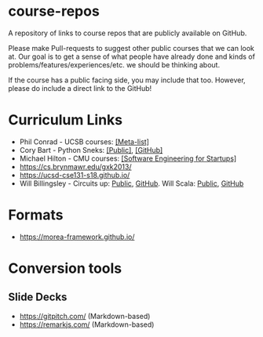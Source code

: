 # course-repos

A repository of links to course repos that are publicly available on GitHub.

Please make Pull-requests to suggest other public courses that we can look at. Our goal is to get a sense of what people have already done and kinds of problems/features/experiences/etc. we should be thinking about.

If the course has a public facing side, you may include that too. However, please do include a direct link to the GitHub!

# Curriculum Links

* Phil Conrad - UCSB courses: [[Meta-list]](https://ucsb-cs-course-repos.github.io/courses_list/)
* Cory Bart - Python Sneks: [[Public]](https://acbart.github.io/python-sneks/), [[GitHub]](https://github.com/acbart/python-sneks)
* Michael Hilton - CMU courses: [[Software Engineering for Startups]](https://github.com/CMU-17-356/cmu-17-356.github.io)
* https://cs.brynmawr.edu/gxk2013/
* https://ucsd-cse131-s18.github.io/
* Will Billingsley - Circuits up: [Public](https://theintelligentbook.com/circuitsup/), [GitHub](https://github.com/theIntelligentBook/circuitsup). Will Scala: [Public](https://theintelligentbook.com/willscala/), [GitHub](https://github.com/theIntelligentBook/willscala) 


# Formats

* https://morea-framework.github.io/


# Conversion tools

## Slide Decks

* https://gitpitch.com/ (Markdown-based)
* https://remarkjs.com/ (Markdown-based)
